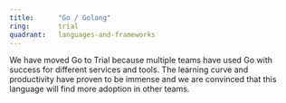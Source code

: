 ```yaml
---
title:      "Go / Golang"
ring:       trial
quadrant:   languages-and-frameworks
---
```


We have moved Go to Trial because multiple teams have used Go with success for different services and tools.
The learning curve and productivity have proven to be immense and we are convinced that this language will find more adoption in other teams.
